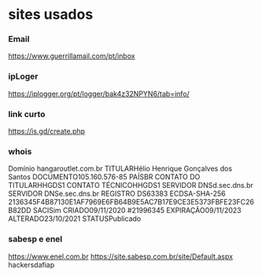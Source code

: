 # sites usados

### Email
https://www.guerrillamail.com/pt/inbox

### ipLoger
https://iplogger.org/pt/logger/bak4z32NPYN6/tab=info/

### link curto
https://is.gd/create.php



### whois
Domínio hangaroutlet.com.br
TITULARHélio Henrique Gonçalves dos Santos
DOCUMENTO105.160.576-85
PAÍSBR
CONTATO DO TITULARHHGDS1
CONTATO TÉCNICOHHGDS1
SERVIDOR DNSd.sec.dns.br
SERVIDOR DNSe.sec.dns.br
REGISTRO DS63383 ECDSA-SHA-256 2136345F4B87130E1AF7969E6FB64B9E5AC7B17E9CE3E5373FBFE23FC26B82DD
SACISim
CRIADO09/11/2020 #21996345
EXPIRAÇÃO09/11/2023
ALTERADO23/10/2021
STATUSPublicado

### sabesp e enel
https://www.enel.com.br
https://site.sabesp.com.br/site/Default.aspx
hackersdafiap